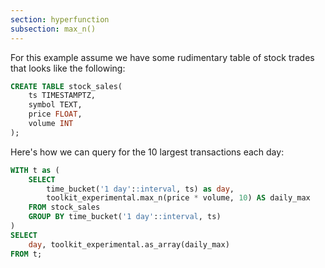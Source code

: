 ```yaml
---
section: hyperfunction
subsection: max_n()
---
```


For this example assume we have some rudimentary table of stock trades that
looks like the following:

```sql
CREATE TABLE stock_sales(
    ts TIMESTAMPTZ,
    symbol TEXT,
    price FLOAT,
    volume INT
);
```

Here's how we can query for the 10 largest transactions each day:

```sql
WITH t as (
    SELECT
        time_bucket('1 day'::interval, ts) as day,
        toolkit_experimental.max_n(price * volume, 10) AS daily_max
    FROM stock_sales
    GROUP BY time_bucket('1 day'::interval, ts)
)
SELECT
    day, toolkit_experimental.as_array(daily_max)
FROM t;
```
